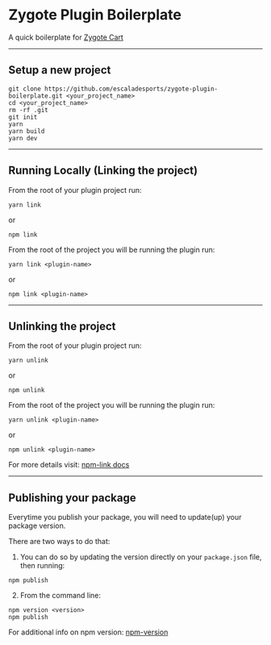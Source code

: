 # Zygote Plugin Boilerplate



A quick boilerplate for [Zygote Cart](https://escaladesports.github.io/zygote-cart/)

---

## Setup a new project

```
git clone https://github.com/escaladesports/zygote-plugin-boilerplate.git <your_project_name>
cd <your_project_name>
rm -rf .git
git init
yarn
yarn build
yarn dev
```

---

## Running Locally (Linking the project)

From the root of your plugin project run:

`yarn link`

or

`npm link`

From the root of the project you will be running the plugin run:

`yarn link <plugin-name>`

or

`npm link <plugin-name>`

---

## Unlinking the project

From the root of your plugin project run:

`yarn unlink`

or

`npm unlink`

From the root of the project you will be running the plugin run:

`yarn unlink <plugin-name>`

or

`npm unlink <plugin-name>`


For more details visit: [npm-link docs](https://docs.npmjs.com/cli/link.html)

---

## Publishing your package

Everytime you publish your package, you will need to update(up) your package version.

There are two ways to do that:

1. You can do so by updating the version directly on your `package.json` file, then running:
```
npm publish
```

2. From the command line:
```
npm version <version>
npm publish
```


For additional info on npm version:
[npm-version](https://docs.npmjs.com/cli/version)
